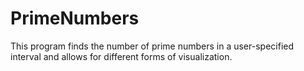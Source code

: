 # PrimeNumbers

This program finds the number of prime numbers in a user-specified interval and allows for different forms of visualization.

